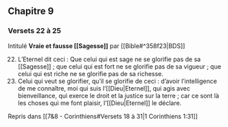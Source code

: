 ## Chapitre 9
### Versets 22 à 25
Intitulé **Vraie et fausse [[Sagesse]]** par [[Bible#^358f23|BDS]]

22) L’Eternel dit ceci :
    Que celui qui est sage ne se glorifie pas de sa [[Sagesse]] ;
    que celui qui est fort ne se glorifie pas de sa vigueur ;
    que celui qui est riche ne se glorifie pas de sa richesse.
23) Celui qui veut se glorifier, qu’il se glorifie de ceci :
    d’avoir l’intelligence de me connaître, moi qui suis l’[[Dieu|Eternel]],
    qui agis avec bienveillance,
    qui exerce le droit et la justice sur la terre ;
    car ce sont là les choses qui me font plaisir, l’[[Dieu|Eternel]] le déclare.

Repris dans [[7&8 - Corinthiens#Versets 18 à 31|1 Corinthiens 1:31]]